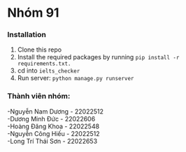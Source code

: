 # Nhóm 91

### Installation
1. Clone this repo
2. Install the required packages by running ```pip install -r requirements.txt.```
3. cd  into ```ielts_checker```
4. Run server: ```python manage.py runserver```


### Thành viên nhóm: 

-Nguyễn Nam Dương - 22022512\
-Dương Minh Đức - 22022606\
-Hoàng Đăng Khoa - 22022548\
-Nguyễn Công Hiếu - 22022512\
-Long Trí Thái Sơn - 22022653

